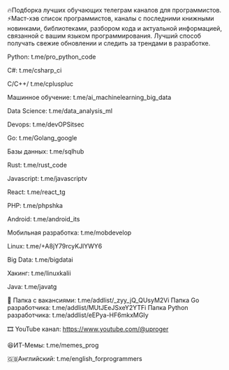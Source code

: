 🔥Подборка лучших обучающих телеграм каналов для программистов. 
⚡️Маст-хэв список программистов, каналы с   последними книжными новинками, библиотеками, разбором кода и актуальной информацией, связанной с вашим языком программирования.
Лучший способ получать свежие обновлении и следить за трендами в разработке.

Python: t.me/pro_python_code

C#: t.me/csharp_ci

C/C++/ t.me/cpluspluc

Машинное обучение: t.me/ai_machinelearning_big_data

Data Science: t.me/data_analysis_ml

Devops: t.me/devOPSitsec

Go: t.me/Golang_google

Базы данных: t.me/sqlhub

Rust: t.me/rust_code

Javascript: t.me/javascriptv

React: t.me/react_tg

PHP: t.me/phpshka

Android: t.me/android_its

Мобильная разработка: t.me/mobdevelop

Linux: t.me/+A8jY79rcyKJlYWY6

Big Data: t.me/bigdatai

Хакинг: t.me/linuxkalii

Java: t.me/javatg

💼 Папка с вакансиями: t.me/addlist/_zyy_jQ_QUsyM2Vi
Папка  Go разработчика: t.me/addlist/MUtJEeJSxeY2YTFi
Папка Python разработчика: t.me/addlist/eEPya-HF6mkxMGIy

🎞 YouTube канал: https://www.youtube.com/@uproger

 😆ИТ-Мемы: t.me/memes_prog

🇬🇧Английский: t.me/english_forprogrammers
